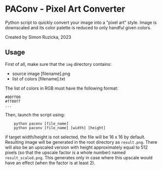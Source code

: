 # PAConv - Pixel Art Converter

Python script to quickly convert your image into a "pixel art" style. Image is downscaled and its color palette is reduced to only handful given colors.

Created by Simon Ruzicka, 2023

## Usage

First of all, make sure that the `img` directory contains:
  - source image [filename].png
  - list of colors [filename].txt

The list of colors in RGB must have the following format:

```
#00ff00
#ff00ff
...
```

Then, launch the script using:
```
    python paconv [file_name]
    python paconv [file_name] [width] [height]
```

if target width/height is not selected, the file will be 16 x 16 by default. Resulting image will be generated in the root directory as `result.png`. There will also be an upscaled version with height approximately equal to 512 pixels (so that the upscale factor is a whole number) named `result_scaled.png`. This generates only in case where this upscale would have an effect (when the factor is at least 2).
